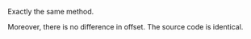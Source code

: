 Exactly the same method.

Moreover, there is no difference in offset. The source code is identical.
